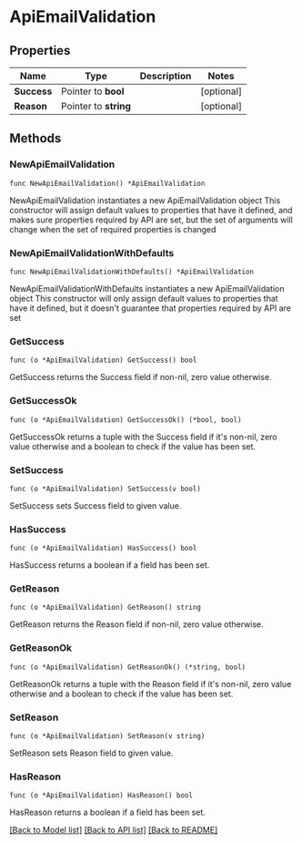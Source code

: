# ApiEmailValidation

## Properties

Name | Type | Description | Notes
------------ | ------------- | ------------- | -------------
**Success** | Pointer to **bool** |  | [optional] 
**Reason** | Pointer to **string** |  | [optional] 

## Methods

### NewApiEmailValidation

`func NewApiEmailValidation() *ApiEmailValidation`

NewApiEmailValidation instantiates a new ApiEmailValidation object
This constructor will assign default values to properties that have it defined,
and makes sure properties required by API are set, but the set of arguments
will change when the set of required properties is changed

### NewApiEmailValidationWithDefaults

`func NewApiEmailValidationWithDefaults() *ApiEmailValidation`

NewApiEmailValidationWithDefaults instantiates a new ApiEmailValidation object
This constructor will only assign default values to properties that have it defined,
but it doesn't guarantee that properties required by API are set

### GetSuccess

`func (o *ApiEmailValidation) GetSuccess() bool`

GetSuccess returns the Success field if non-nil, zero value otherwise.

### GetSuccessOk

`func (o *ApiEmailValidation) GetSuccessOk() (*bool, bool)`

GetSuccessOk returns a tuple with the Success field if it's non-nil, zero value otherwise
and a boolean to check if the value has been set.

### SetSuccess

`func (o *ApiEmailValidation) SetSuccess(v bool)`

SetSuccess sets Success field to given value.

### HasSuccess

`func (o *ApiEmailValidation) HasSuccess() bool`

HasSuccess returns a boolean if a field has been set.

### GetReason

`func (o *ApiEmailValidation) GetReason() string`

GetReason returns the Reason field if non-nil, zero value otherwise.

### GetReasonOk

`func (o *ApiEmailValidation) GetReasonOk() (*string, bool)`

GetReasonOk returns a tuple with the Reason field if it's non-nil, zero value otherwise
and a boolean to check if the value has been set.

### SetReason

`func (o *ApiEmailValidation) SetReason(v string)`

SetReason sets Reason field to given value.

### HasReason

`func (o *ApiEmailValidation) HasReason() bool`

HasReason returns a boolean if a field has been set.


[[Back to Model list]](../README.md#documentation-for-models) [[Back to API list]](../README.md#documentation-for-api-endpoints) [[Back to README]](../README.md)



